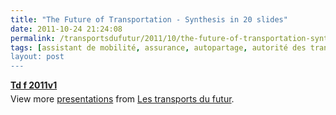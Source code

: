 ```yaml
---
title: "The Future of Transportation - Synthesis in 20 slides"
date: 2011-10-24 21:24:08
permalink: /transportsdufutur/2011/10/the-future-of-transportation-synthesis-in-20-slides.html
tags: [assistant de mobilité, assurance, autopartage, autorité des transports, citoyen, collectivité, commuter, confiance, congestion, donnée data, données réelles, economie circulaire, économie du quaternaire, économie fonctionnalité, Efficacité énergétique, Energie, gouvernance, holoptisme, Infrastructure, innovation, internet, léger, living lab, management de la mobilité, marketing individualisé, mode doux, multimodes, open innovation, partage de données, partage de la voirie, Pay as You Move, péage urbain, pensée complexe, plate-forme, qualité de l'air, Service de mobilité, simplicité, TIC, transit, yield management]
layout: post
---
```


<div id="__ss_9861651" style="width: 425px"><strong style="margin: 12px 0 4px"><a href="http://www.slideshare.net/transportsdufutur/td-f-2011v1" title="Td f 2011v1">Td f 2011v1</a></strong>        <div style="padding: 5px 0 12px">View more <a href="http://www.slideshare.net/">presentations</a> from <a href="http://www.slideshare.net/transportsdufutur">Les transports du futur</a>.</div> </div>
